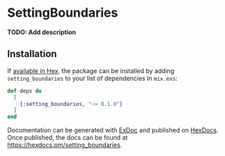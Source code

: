 # SettingBoundaries

**TODO: Add description**

## Installation

If [available in Hex](https://hex.pm/docs/publish), the package can be installed
by adding `setting_boundaries` to your list of dependencies in `mix.exs`:

```elixir
def deps do
  [
    {:setting_boundaries, "~> 0.1.0"}
  ]
end
```

Documentation can be generated with [ExDoc](https://github.com/elixir-lang/ex_doc)
and published on [HexDocs](https://hexdocs.pm). Once published, the docs can
be found at <https://hexdocs.pm/setting_boundaries>.

